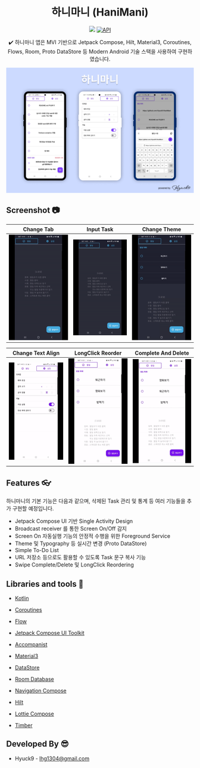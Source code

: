 <h1 align="center">하니마니 (HaniMani)</h1>

<p align="center">
    <a href="https://developer.android.com/jetpack/androidx/versions/all-channel#november_11_2022"><img src="https://img.shields.io/badge/Jetpack%20Compose-1.3.1-brightgreen"/></a>
    <a href="https://android-arsenal.com/api?level=26"><img alt="API" src="https://img.shields.io/badge/API-26%2B-brightgreen.svg?style=flat"/></a>
</p>

<p align="center">
✔️ 하니마니 앱은 MVI 기반으로 Jetpack Compose, Hilt, Material3, Coroutines, Flows, Room, Proto DataStore 등 Modern Android 기술 스택을 사용하여 구현하였습니다.
</p>

<p align="center">
    <img src="https://github.com/Hyuck9/HaniMani/blob/master/art/hanimani_cover.png?raw=true"/>
</p>

## Screenshot 📷
|                                   Change Tab                                    |                                    Input Task                                     |                                    Change Theme                                     |
|:-------------------------------------------------------------------------------:|:---------------------------------------------------------------------------------:|:-----------------------------------------------------------------------------------:|
| ![](https://github.com/Hyuck9/HaniMani/blob/master/art/1_move_tab.gif?raw=true) | ![](https://github.com/Hyuck9/HaniMani/blob/master/art/2_input_task.gif?raw=true) | ![](https://github.com/Hyuck9/HaniMani/blob/master/art/3_change_theme.gif?raw=true) |

|                                  Change Text Align                                  |                               LongClick Reorder                                |                                  Complete And Delete                                   |
|:-----------------------------------------------------------------------------------:|:------------------------------------------------------------------------------:|:--------------------------------------------------------------------------------------:|
| ![](https://github.com/Hyuck9/HaniMani/blob/master/art/4_change_align.gif?raw=true) | ![](https://github.com/Hyuck9/HaniMani/blob/master/art/5_reorder.gif?raw=true) | ![](https://github.com/Hyuck9/HaniMani/blob/master/art/6_complete_delete.gif?raw=true) |

## Features 👓
하니마니의 기본 기능은 다음과 같으며, 삭제된 Task 관리 및 통계 등 여러 기능들을 추가 구현할 예정입니다.
- Jetpack Compose UI 기반 Single Activity Design
- Broadcast receiver 를 통한 Screen On/Off 감지
- Screen On 자동실행 기능의 안정적 수행을 위한 Foreground Service
- Theme 및 Typography 등 실시간 변경 (Proto DataStore)
- Simple To-Do List
- URL 저장소 등으로도 활용할 수 있도록 Task 문구 복사 기능
- Swipe Complete/Delete 및 LongClick Reordering

## Libraries and tools 🔧
- [Kotlin](https://kotlinlang.org/)
- [Coroutines](https://developer.android.com/kotlin/coroutines)
- [Flow](https://developer.android.com/kotlin/flow)
- [Jetpack Compose UI Toolkit](https://developer.android.com/jetpack/compose)
- [Accompanist](https://chrisbanes.github.io/accompanist/)
- [Material3](https://m3.material.io/)
- [DataStore](https://developer.android.com/topic/libraries/architecture/datastore)
- [Room Database](https://developer.android.com/topic/libraries/architecture/room)
- [Navigation Compose](https://developer.android.com/jetpack/compose/navigation)
- [Hilt](https://developer.android.com/training/dependency-injection/hilt-android)

- [Lottie Compose](https://github.com/airbnb/lottie/blob/master/android-compose.md)
- [Timber](https://github.com/JakeWharton/timber)

## Developed By 😎
- Hyuck9 - lhg1304@gmail.com